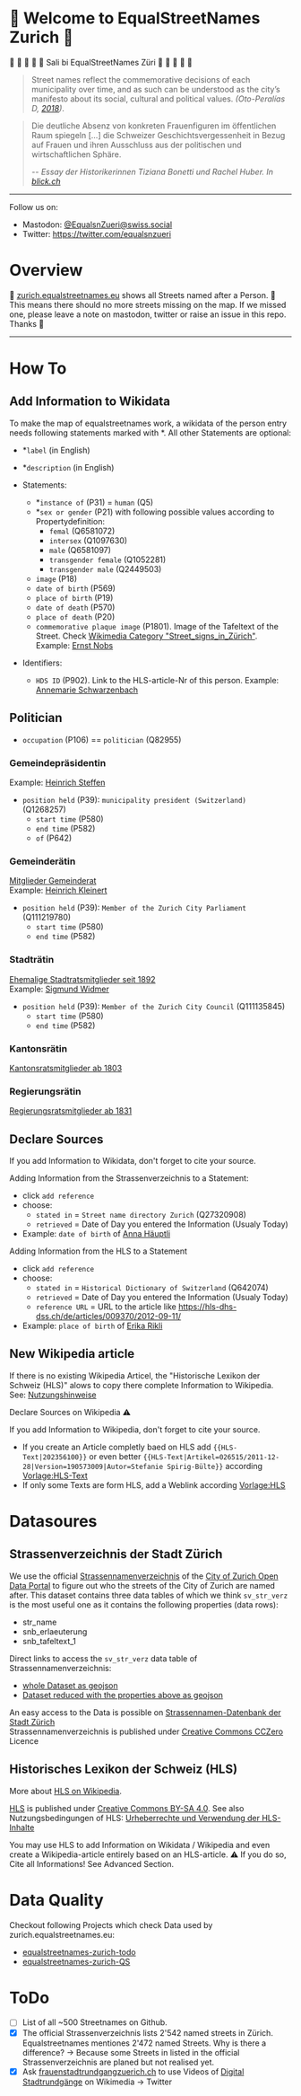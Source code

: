 # :blue_heart: Welcome to EqualStreetNames Zurich :blue_heart:
:blue_heart: :white_heart: :blue_heart: :white_heart: :blue_heart: Sali bi EqualStreetNames Züri :blue_heart: :white_heart: :blue_heart: :white_heart: :blue_heart:

> Street names reflect the commemorative decisions of each municipality over time, and as such can be understood as the city’s manifesto about its social, cultural and political values. <cite>(Oto-Peralías D, [2018](https://doi.org/10.1093/jeg/lbx030))</cite>.


> Die deutliche Absenz von konkreten Frauenfiguren im öffentlichen Raum spiegeln [...] die Schweizer Geschichtsvergessenheit in Bezug auf Frauen und ihren Ausschluss aus der politischen und wirtschaftlichen Sphäre.
>
> -- <cite>Essay der Historikerinnen Tiziana Bonetti und Rachel Huber. In [blick.ch](https://www.blick.ch/life/wissen/geschichte/schweizer-erinnerungskultur-wieso-es-mehr-frauendenkmaeler-braucht-id17408231.html)</cite>  

---

Follow us on:
- Mastodon: [@EqualsnZueri@swiss.social](https://swiss.social/@EqualsnZueri)
- Twitter: https://twitter.com/equalsnzueri


# Overview
🌟 [zurich.equalstreetnames.eu](https://zurich.equalstreetnames.eu) shows all Streets named after a Person. 🌟  
This means there should no more streets missing on the map. If we missed one, please leave a note on mastodon, twitter or raise an issue in this repo. Thanks 🙌

---

# How To

## Add Information to Wikidata
To make the map of equalstreetnames work, a wikidata of the person entry needs following statements marked with *. All other Statements are optional:
* *`label` (in English)
* *`description` (in English)
* Statements:
  * *`instance of` (P31) = `human` (Q5)
  * *`sex or gender` (P21) with following possible values according to Propertydefinition:
    * `femal` (Q6581072)
    * `intersex` (Q1097630)
    * `male` (Q6581097)
    * `transgender female` (Q1052281)
    * `transgender male` (Q2449503)
  * `image` (P18)
  * `date of birth` (P569)
  * `place of birth` (P19)
  * `date of death` (P570)
  * `place of death` (P20)
  * `commemorative plaque image` (P1801). Image of the Tafeltext of the Street. Check [Wikimedia Category "Street_signs_in_Zürich"](https://commons.wikimedia.org/wiki/Category:Street_signs_in_Z%C3%BCrich). Example: [Ernst Nobs](https://www.wikidata.org/wiki/Q115561)

* Identifiers:
  * `HDS ID` (P902). Link to the HLS-article-Nr of this person. Example: [Annemarie Schwarzenbach](https://www.wikidata.org/wiki/Q123368)

## Politician
* `occupation` (P106) == `politician` (Q82955)

### Gemeindepräsidentin
Example: [Heinrich Steffen](https://www.wikidata.org/wiki/Q111222591)
* `position held` (P39): `municipality president (Switzerland)` (Q1268257)
  * `start time` (P580)
  * `end time` (P582)
  * `of` (P642)

### Gemeinderätin
[Mitglieder Gemeinderat](https://www.gemeinderat-zuerich.ch/mitglieder)  
Example: [Heinrich Kleinert](https://www.wikidata.org/wiki/Q111219596)
* `position held` (P39): `Member of the Zurich City Parliament` (Q111219780)
  * `start time` (P580)
  * `end time` (P582)

### Stadträtin
[Ehemalige Stadtratsmitglieder seit 1892](https://www.stadt-zuerich.ch/portal/de/index/politik_u_recht/stadtrat/ehemalige_stadtratsmitglieder_seit_1892.html)  
Example: [Sigmund Widmer](https://www.wikidata.org/wiki/Q120794)
* `position held` (P39): `Member of the Zurich City Council` (Q111135845)
  * `start time` (P580)
  * `end time` (P582)


### Kantonsrätin
[Kantonsratsmitglieder ab 1803](https://www.zh.ch/de/politik-staat/wahlen-abstimmungen/kantons-regierungsratswahlen/mitglieder-kantonsrats-ab-1803.html)

### Regierungsrätin
[Regierungsratsmitglieder ab 1831](https://www.zh.ch/de/politik-staat/wahlen-abstimmungen/kantons-regierungsratswahlen/mitglieder-regierungsrat.html)

## Declare Sources
If you add Information to Wikidata, don't forget to cite your source.

Adding Information from the Strassenverzeichnis to a Statement:
* click `add reference`
* choose:
  * `stated in` = `Street name directory Zurich` (Q27320908)
  * `retrieved` = Date of Day you entered the Information (Usualy Today)
* Example: `date of birth` of [Anna Häuptli](https://www.wikidata.org/wiki/Q27323074)

Adding Information from the HLS to a Statement
* click `add reference` 
* choose:
  * `stated in` = `Historical Dictionary of Switzerland` (Q642074)
  * `retrieved` = Date of Day you entered the Information (Usualy Today)
  * `reference URL` = URL to the article like https://hls-dhs-dss.ch/de/articles/009370/2012-09-11/
* Example: `place of birth` of [Erika Rikli](https://www.wikidata.org/wiki/Q96489752)



## New Wikipedia article

If there is no existing Wikipedia Articel, the "Historische Lexikon der Schweiz (HLS)" alows to copy there complete Information to Wikipedia. See: [Nutzungshinweise](https://hls-dhs-dss.ch/de/about/usage)

Declare Sources on Wikipedia :warning:

If you add Information to Wikipedia, don't forget to cite your source.
* If you create an Article completly baed on HLS add `{{HLS-Text|202356100}}` or even better `{{HLS-Text|Artikel=026515/2011-12-28|Version=190573009|Autor=Stefanie Spirig-Bülte}}` according [Vorlage:HLS-Text](https://de.wikipedia.org/wiki/Vorlage:HLS-Text)
* If only some Texts are form HLS, add a Weblink according [Vorlage:HLS](https://de.wikipedia.org/wiki/Vorlage:HLS)

# Datasoures
## Strassenverzeichnis der Stadt Zürich
We use the official [Strassennamenverzeichnis](https://data.stadt-zuerich.ch/dataset/geo_strassennamenverzeichnis) of the [City of Zurich Open Data Portal](https://www.stadt-zuerich.ch/opendata) to figure out who the streets of the City of Zurich are named after.
This dataset contains three data tables of which we think `sv_str_verz` is the most useful one as it contains the following properties (data rows):
- str_name
- snb_erlaeuterung
- snb_tafeltext_1

Direct links to access the `sv_str_verz` data table of Strassennamenverzeichnis:
- [whole Dataset as geojson](https://www.ogd.stadt-zuerich.ch/wfs/geoportal/Strassennamenverzeichnis?service=WFS&version=1.1.0&request=GetFeature&outputFormat=GeoJSON&typename=sv_str_verz)
- [Dataset reduced with the properties above as geojson](https://www.ogd.stadt-zuerich.ch/wfs/geoportal/Strassennamenverzeichnis?service=WFS&version=1.1.0&request=GetFeature&outputFormat=GeoJSON&typename=sv_str_verz&propertyname=str_name,snb_erlaeuterung,snb_tafeltext_1)

An easy access to the Data is possible on [Strassennamen-Datenbank der Stadt Zürich](https://stadt-zuerich.ch/strassennamen-datenbank)  
Strassennamenverzeichnis is published under [Creative Commons CCZero](https://opendefinition.org/licenses/cc-zero/) Licence

## Historisches Lexikon der Schweiz (HLS)
More about [HLS on Wikipedia](https://de.wikipedia.org/wiki/Historisches_Lexikon_der_Schweiz).

[HLS](https://hls-dhs-dss.ch) is published under [Creative Commons BY-SA 4.0](https://creativecommons.org/licenses/by-sa/4.0/). See also Nutzungsbedingungen of HLS: [Urheberrechte und Verwendung der HLS-Inhalte](https://hls-dhs-dss.ch/de/about/usage#HUrheberrechteundVerwendungderHLS-Inhalte)

You may use HLS to add Information on Wikidata / Wikipedia and even create a Wikipedia-article entirely based on an HLS-article. 
:warning: If you do so, Cite all Informations! See Advanced Section.

# Data Quality
Checkout following Projects which check Data used by zurich.equalstreetnames.eu: 
- [equalstreetnames-zurich-todo](https://github.com/metaodi/equalstreetnames-zurich-todo)
- [equalstreetnames-zurich-QS](https://github.com/CaptainInler/equalstreetnames-zurich-QS)

# ToDo
- [ ] List of all ~500 Streetnames on Github.
- [x] The official Strassenverzeichnis lists 2'542 named streets in Zürich. Equalstreetnames mentiones 2'472 named Streets. Why is there a difference? -> Because some Streets in listed in the official Strassenverzeichnis are planed but not realised yet.
- [x] Ask [frauenstadtrundgangzuerich.ch](www.frauenstadtrundgangzuerich.ch) to use Videos of [Digital Stadtrundgänge](https://www.frauenstadtrundgangzuerich.ch/digitale-rundg%C3%A4nge) on Wikimedia -> Twitter
